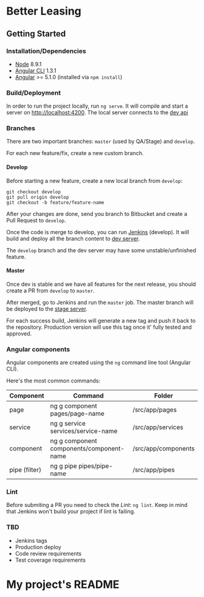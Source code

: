 # Better Leasing

## Getting Started

### Installation/Dependencies

* [Node](https://nodejs.org/) 8.9.1
* [Angular CLI](https://cli.angular.io/) 1.3.1
* [Angular](https://angular.io/) >= 5.1.0 (installed via `npm install`)

### Build/Deployment

In order to run the project locally, run `ng serve`. It will compile and start a server on [http://localhost:4200](http://localhost:4200.).
The local server connects to the [dev api](http://apidev.betterleasing.com/)

### Branches

There are two important branches: `master` (used by QA/Stage) and `develop`. 

For each new feature/fix, create a new custom branch.


#### Develop
Before starting a new feature, create a new local branch from `develop`: 
```
git checkout develop
git pull origin develop
git checkout -b feature/feature-name
```

After your changes are done, send you branch to Bitbucket and create a Pull Request to `develop`.

Once the code is merge to develop, you can run [Jenkins](http://jenkins.betterleasing.com/blue/organizations/jenkins/bl-web-portal/branches) (develop).
It will build and deploy all the branch content to [dev server](http://dev.betterleasing.com/).

The `develop` branch and the dev server may have some unstable/unfinished feature.
 
#### Master
Once dev is stable and we have all features for the next release, you should create a PR from `develop` to `master`.
 
After merged, go to Jenkins and run the `master` job. The master branch will be deployed to the [stage server](http://stage.betterleasing.com/).

For each success build, Jenkins will generate a new tag and push it back to the repository. Production version will use this tag once it' fully tested and approved. 

### Angular components

Angular components are created using the `ng` command line tool (Angular CLI).

Here's the most common commands:

| Component | Command | Folder |
|----------|-------------|------|
| page | ng g component pages/page-name | /src/app/pages |
| service | ng g service services/service-name | /src/app/services |
| component | ng g component components/component-name | /src/app/components |
| pipe (filter) | ng g pipe pipes/pipe-name | /src/app/pipes |


### Lint

Before submiting a PR you need to check the _Lint_: `ng lint`. Keep in mind that Jenkins won't build your project if lint is failing.


### TBD
* Jenkins tags
* Production deploy
* Code review requirements
* Test coverage requirements
# My project's README
